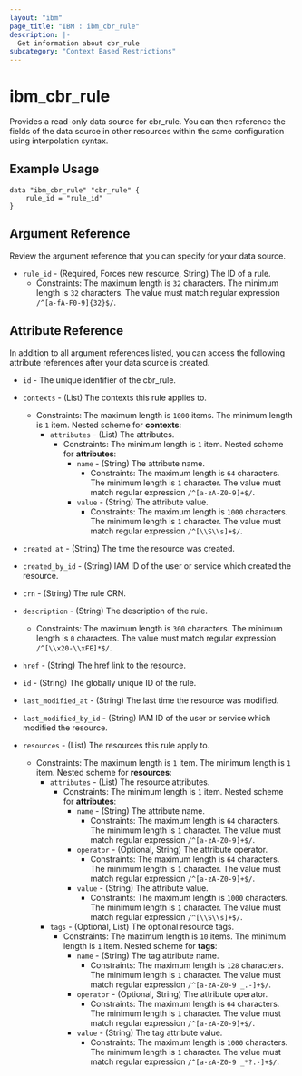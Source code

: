 ```yaml
---
layout: "ibm"
page_title: "IBM : ibm_cbr_rule"
description: |-
  Get information about cbr_rule
subcategory: "Context Based Restrictions"
---
```


# ibm_cbr_rule

Provides a read-only data source for cbr_rule. You can then reference the fields of the data source in other resources within the same configuration using interpolation syntax.

## Example Usage

```hcl
data "ibm_cbr_rule" "cbr_rule" {
	rule_id = "rule_id"
}
```

## Argument Reference

Review the argument reference that you can specify for your data source.

* `rule_id` - (Required, Forces new resource, String) The ID of a rule.
  * Constraints: The maximum length is `32` characters. The minimum length is `32` characters. The value must match regular expression `/^[a-fA-F0-9]{32}$/`.

## Attribute Reference

In addition to all argument references listed, you can access the following attribute references after your data source is created.

* `id` - The unique identifier of the cbr_rule.
* `contexts` - (List) The contexts this rule applies to.
  * Constraints: The maximum length is `1000` items. The minimum length is `1` item.
Nested scheme for **contexts**:
	* `attributes` - (List) The attributes.
	  * Constraints: The minimum length is `1` item.
	Nested scheme for **attributes**:
		* `name` - (String) The attribute name.
		  * Constraints: The maximum length is `64` characters. The minimum length is `1` character. The value must match regular expression `/^[a-zA-Z0-9]+$/`.
		* `value` - (String) The attribute value.
		  * Constraints: The maximum length is `1000` characters. The minimum length is `1` character. The value must match regular expression `/^[\\S\\s]+$/`.

* `created_at` - (String) The time the resource was created.

* `created_by_id` - (String) IAM ID of the user or service which created the resource.

* `crn` - (String) The rule CRN.

* `description` - (String) The description of the rule.
  * Constraints: The maximum length is `300` characters. The minimum length is `0` characters. The value must match regular expression `/^[\\x20-\\xFE]*$/`.

* `href` - (String) The href link to the resource.

* `id` - (String) The globally unique ID of the rule.

* `last_modified_at` - (String) The last time the resource was modified.

* `last_modified_by_id` - (String) IAM ID of the user or service which modified the resource.

* `resources` - (List) The resources this rule apply to.
  * Constraints: The maximum length is `1` item. The minimum length is `1` item.
Nested scheme for **resources**:
	* `attributes` - (List) The resource attributes.
	  * Constraints: The minimum length is `1` item.
	Nested scheme for **attributes**:
		* `name` - (String) The attribute name.
		  * Constraints: The maximum length is `64` characters. The minimum length is `1` character. The value must match regular expression `/^[a-zA-Z0-9]+$/`.
		* `operator` - (Optional, String) The attribute operator.
		  * Constraints: The maximum length is `64` characters. The minimum length is `1` character. The value must match regular expression `/^[a-zA-Z0-9]+$/`.
		* `value` - (String) The attribute value.
		  * Constraints: The maximum length is `1000` characters. The minimum length is `1` character. The value must match regular expression `/^[\\S\\s]+$/`.
	* `tags` - (Optional, List) The optional resource tags.
	  * Constraints: The maximum length is `10` items. The minimum length is `1` item.
	Nested scheme for **tags**:
		* `name` - (String) The tag attribute name.
		  * Constraints: The maximum length is `128` characters. The minimum length is `1` character. The value must match regular expression `/^[a-zA-Z0-9 _.-]+$/`.
		* `operator` - (Optional, String) The attribute operator.
		  * Constraints: The maximum length is `64` characters. The minimum length is `1` character. The value must match regular expression `/^[a-zA-Z0-9]+$/`.
		* `value` - (String) The tag attribute value.
		  * Constraints: The maximum length is `1000` characters. The minimum length is `1` character. The value must match regular expression `/^[a-zA-Z0-9 _*?.-]+$/`.


